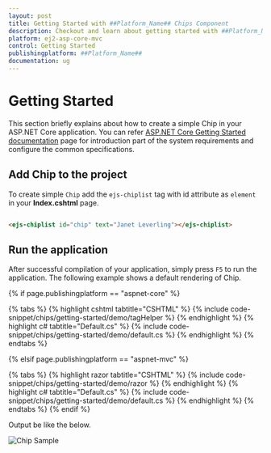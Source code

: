 ```yaml
---
layout: post
title: Getting Started with ##Platform_Name## Chips Component
description: Checkout and learn about getting started with ##Platform_Name## Chips component of Syncfusion Essential JS 2 and more details.
platform: ej2-asp-core-mvc
control: Getting Started
publishingplatform: ##Platform_Name##
documentation: ug
---
```


# Getting Started

This section briefly explains about how to create a simple Chip in your ASP.NET Core application. You can refer [ASP.NET Core Getting Started documentation](../getting-started) page for introduction part of the system requirements and configure the common specifications.

## Add Chip to the project

To create simple `Chip` add the `ejs-chiplist` tag with id attribute as `element` in your **Index.cshtml** page.

```html

<ejs-chiplist id="chip" text="Janet Leverling"></ejs-chiplist>

```

## Run the application

After successful compilation of your application, simply press `F5` to run the application. The following example shows a default rendering of Chip.

{% if page.publishingplatform == "aspnet-core" %}

{% tabs %}
{% highlight cshtml tabtitle="CSHTML" %}
{% include code-snippet/chips/getting-started/demo/tagHelper %}
{% endhighlight %}
{% highlight c# tabtitle="Default.cs" %}
{% include code-snippet/chips/getting-started/demo/default.cs %}
{% endhighlight %}
{% endtabs %}

{% elsif page.publishingplatform == "aspnet-mvc" %}

{% tabs %}
{% highlight razor tabtitle="CSHTML" %}
{% include code-snippet/chips/getting-started/demo/razor %}
{% endhighlight %}
{% highlight c# tabtitle="Default.cs" %}
{% include code-snippet/chips/getting-started/demo/default.cs %}
{% endhighlight %}
{% endtabs %}
{% endif %}



Output be like the below.

![Chip Sample](./images/chip.png)
